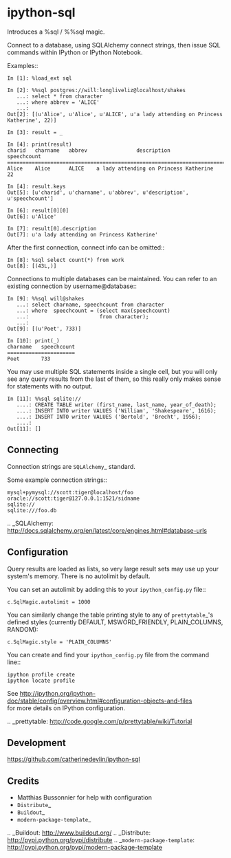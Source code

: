 ipython-sql
===========

Introduces a %sql / %%sql magic.  

Connect to a database, using SQLAlchemy connect strings, then issue SQL
commands within IPython or IPython Notebook.

Examples::

    In [1]: %load_ext sql

    In [2]: %%sql postgres://will:longliveliz@localhost/shakes
       ...: select * from character
       ...: where abbrev = 'ALICE'
       ...: 
    Out[2]: [(u'Alice', u'Alice', u'ALICE', u'a lady attending on Princess Katherine', 22)]
  
    In [3]: result = _
   
    In [4]: print(result)
    charid   charname   abbrev                description                 speechcount 
    =================================================================================
    Alice    Alice      ALICE    a lady attending on Princess Katherine   22         
                                                 
    In [4]: result.keys
    Out[5]: [u'charid', u'charname', u'abbrev', u'description', u'speechcount']
    
    In [6]: result[0][0]
    Out[6]: u'Alice'
    
    In [7]: result[0].description
    Out[7]: u'a lady attending on Princess Katherine'
                                                 
After the first connection, connect info can be omitted::

    In [8]: %sql select count(*) from work
    Out[8]: [(43L,)]
   
Connections to multiple databases can be maintained.  You can refer to 
an existing connection by username@database::

    In [9]: %%sql will@shakes
       ...: select charname, speechcount from character 
       ...: where  speechcount = (select max(speechcount) 
       ...:                       from character);
       ...: 
    Out[9]: [(u'Poet', 733)]
    
    In [10]: print(_)
    charname   speechcount 
    ======================
    Poet       733  
   
You may use multiple SQL statements inside a single cell, but you will
only see any query results from the last of them, so this really only
makes sense for statements with no output.

    In [11]: %%sql sqlite://
       ....: CREATE TABLE writer (first_name, last_name, year_of_death);
       ....: INSERT INTO writer VALUES ('William', 'Shakespeare', 1616);
       ....: INSERT INTO writer VALUES ('Bertold', 'Brecht', 1956);
       ....:     
    Out[11]: []   
    
Connecting
----------

Connection strings are `SQLAlchemy`_ standard.

Some example connection strings::

    mysql+pymysql://scott:tiger@localhost/foo
    oracle://scott:tiger@127.0.0.1:1521/sidname
    sqlite://
    sqlite:///foo.db
    
.. _SQLAlchemy: http://docs.sqlalchemy.org/en/latest/core/engines.html#database-urls

Configuration
-------------
    
Query results are loaded as lists, so very large result sets may use up
your system's memory.  There is no autolimit by default.

You can set an autolimit by adding this to your
`ipython_config.py` file::

    c.SqlMagic.autolimit = 1000 
 
You can similarly change the table printing style to any of `prettytable`_'s
defined styles (currently DEFAULT, MSWORD_FRIENDLY, PLAIN_COLUMNS, RANDOM):

    c.SqlMagic.style = 'PLAIN_COLUMNS'
    
You can create and find your `ipython_config.py` file from
the command line::

    ipython profile create
    ipython locate profile
    
See http://ipython.org/ipython-doc/stable/config/overview.html#configuration-objects-and-files  
for more details on IPython configuration. 

.. _prettytable: http://code.google.com/p/prettytable/wiki/Tutorial

Development
-----------

https://github.com/catherinedevlin/ipython-sql

Credits
-------

- Matthias Bussonnier for help with configuration
- `Distribute`_
- `Buildout`_
- `modern-package-template`_

.. _Buildout: http://www.buildout.org/
.. _Distribute: http://pypi.python.org/pypi/distribute
.. _`modern-package-template`: http://pypi.python.org/pypi/modern-package-template
